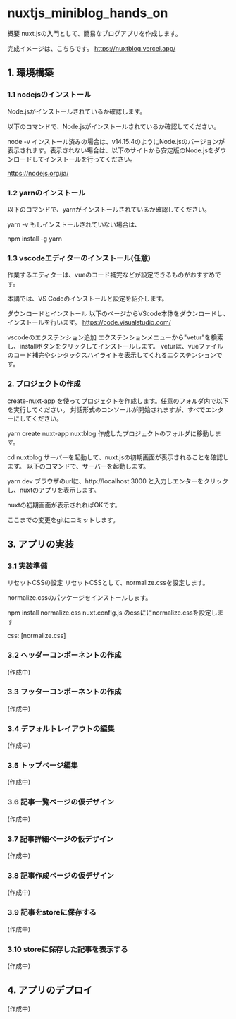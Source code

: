 # nuxtjs_miniblog_hands_on
概要
nuxt.jsの入門として、簡易なブログアプリを作成します。

完成イメージは、こちらです。 https://nuxtblog.vercel.app/

## 1. 環境構築
### 1.1 nodejsのインストール
Node.jsがインストールされているか確認します。

以下のコマンドで、Node.jsがインストールされているか確認してください。

node -v
インストール済みの場合は、v14.15.4のようにNode.jsのバージョンが表示されます。表示されない場合は、以下のサイトから安定版のNode.jsをダウンロードしてインストールを行ってください。

https://nodejs.org/ja/

### 1.2 yarnのインストール
以下のコマンドで、yarnがインストールされているか確認してください。

yarn -v
もしインストールされていない場合は、

npm install -g yarn
### 1.3 vscodeエディターのインストール(任意)
作業するエディターは、vueのコード補完などが設定できるものがおすすめです。

本講では、VS Codeのインストールと設定を紹介します。

ダウンロードとインストール
以下のページからVScode本体をダウンロードし、インストールを行います。 https://code.visualstudio.com/

vscodeのエクステンション追加 エクステンションメニューから"vetur"を検索し、installボタンをクリックしてインストールします。 veturは、vueファイルのコード補完やシンタックスハイライトを表示してくれるエクステンションです。
### 2. プロジェクトの作成
create-nuxt-app を使ってプロジェクトを作成します。任意のフォルダ内で以下を実行してください。 対話形式のコンソールが開始されますが、すべでエンターにしてください。

yarn create nuxt-app nuxtblog
作成したプロジェクトのフォルダに移動します。

cd nuxtblog
サーバーを起動して、nuxt.jsの初期画面が表示されることを確認します。 以下のコマンドで、サーバーを起動します。

yarn dev
ブラウザのurlに、http://localhost:3000 と入力しエンターをクリックし、nuxtのアプリを表示します。

nuxtの初期画面が表示されればOKです。

ここまでの変更をgitにコミットします。

## 3. アプリの実装
### 3.1 実装準備
リセットCSSの設定
リセットCSSとして、normalize.cssを設定します。

normalize.cssのパッケージをインストールします。

npm install normalize.css
nuxt.config.js のcssににnormalize.cssを設定します

css: [normalize.css]

### 3.2 ヘッダーコンポーネントの作成
(作成中)

### 3.3 フッターコンポーネントの作成
(作成中)

### 3.4 デフォルトレイアウトの編集
(作成中)

### 3.5 トップページ編集
(作成中)

### 3.6 記事一覧ページの仮デザイン
(作成中)

### 3.7 記事詳細ページの仮デザイン
(作成中)

### 3.8 記事作成ページの仮デザイン
(作成中)

### 3.9 記事をstoreに保存する
(作成中)

### 3.10 storeに保存した記事を表示する
(作成中)

## 4. アプリのデプロイ
(作成中)
